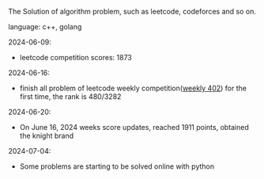 The Solution of algorithm problem, such as leetcode, codeforces and so on.

language: c++, golang

2024-06-09:

-   leetcode competition scores: 1873

2024-06-16:

-   finish all problem of leetcode weekly competition([weekly 402](https://leetcode.cn/contest/weekly-contest-402/)) for the first time, the rank is 480/3282

2024-06-20:

-   On June 16, 2024 weeks score updates, reached 1911 points, obtained the knight brand

2024-07-04:

- Some problems are starting to be solved online with python